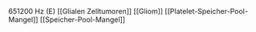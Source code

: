 651200 Hz (E)
[[Glialen Zelltumoren]]
[[Gliom]]
[[Platelet-Speicher-Pool-Mangel]]
[[Speicher-Pool-Mangel]]